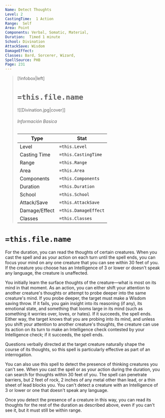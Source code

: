 ```yaml
---
Name: Detect Thoughts
Level: 2
CastingTime:  1 Action 
Range:  Self
Area: Point
Components: Verbal, Somatic, Material, 
Duration:  Timed 1 minute
School: Divination
AttackSave: Wisdom
DamageEffect: 
Classes: Bard, Sorcerer, Wizard, 
SpellSource: PHB
Page: 231
---
```


>[!infobox|left]
># `=this.file.name`
>![[Divination.jpg|cover]]
> ###### Información Basica
> Type |  Stat |
> ---|---|
> Level | `=this.Level` |
> Casting Time | `=this.CastingTime` |
> Range | `=this.Range` |
> Area | `=this.Area` |
> Components | `=this.Components` |
> Duration | `=this.Duration` |
> School | `=this.School` |
> Attack/Save | `=this.AttackSave` |
> Damage/Effect | `=this.DamageEffect` |
> Classes | `=this.Classes` |

# `=this.file.name`
For the duration, you can read the thoughts of certain creatures. When you cast the spell and as your action on each turn until the spell ends, you can focus your mind on any one creature that you can see within 30 feet of you. If the creature you choose has an Intelligence of 3 or lower or doesn&#x27;t speak any language, the creature is unaffected.

You initially learn the surface thoughts of the creature—what is most on its mind in that moment. As an action, you can either shift your attention to another creature&#x27;s thoughts or attempt to probe deeper into the same creature&#x27;s mind. If you probe deeper, the target must make a Wisdom saving throw. If it fails, you gain insight into its reasoning (if any), its emotional state, and something that looms large in its mind (such as something it worries over, loves, or hates). If it succeeds, the spell ends. Either way, the target knows that you are probing into its mind, and unless you shift your attention to another creature&#x27;s thoughts, the creature can use its action on its turn to make an Intelligence check contested by your Intelligence check; if it succeeds, the spell ends.

Questions verbally directed at the target creature naturally shape the course of its thoughts, so this spell is particularly effective as part of an interrogation.

You can also use this spell to detect the presence of thinking creatures you can&#x27;t see. When you cast the spell or as your action during the duration, you can search for thoughts within 30 feet of you. The spell can penetrate barriers, but 2 feet of rock, 2 inches of any metal other than lead, or a thin sheet of lead blocks you. You can&#x27;t detect a creature with an Intelligence of 3 or lower or one that doesn&#x27;t speak any language.

Once you detect the presence of a creature in this way, you can read its thoughts for the rest of the duration as described above, even if you can&#x27;t see it, but it must still be within range.



 


 


 


 


 


